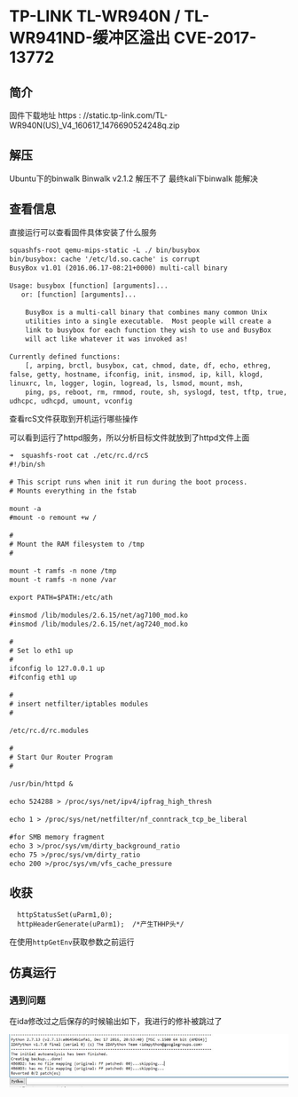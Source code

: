 # TP-LINK TL-WR940N / TL-WR941ND-缓冲区溢出  CVE-2017-13772


## 简介
固件下载地址 https : //static.tp-link.com/TL-WR940N(US)_V4_160617_1476690524248q.zip


## 解压
Ubuntu下的binwalk  Binwalk v2.1.2   解压不了
最终kali下binwalk 能解决

## 查看信息

直接运行可以查看固件具体安装了什么服务
```
squashfs-root qemu-mips-static -L ./ bin/busybox
bin/busybox: cache '/etc/ld.so.cache' is corrupt
BusyBox v1.01 (2016.06.17-08:21+0000) multi-call binary

Usage: busybox [function] [arguments]...
   or: [function] [arguments]...

	BusyBox is a multi-call binary that combines many common Unix
	utilities into a single executable.  Most people will create a
	link to busybox for each function they wish to use and BusyBox
	will act like whatever it was invoked as!

Currently defined functions:
	[, arping, brctl, busybox, cat, chmod, date, df, echo, ethreg, false, getty, hostname, ifconfig, init, insmod, ip, kill, klogd, linuxrc, ln, logger, login, logread, ls, lsmod, mount, msh,
	ping, ps, reboot, rm, rmmod, route, sh, syslogd, test, tftp, true, udhcpc, udhcpd, umount, vconfig

```

查看rcS文件获取到开机运行哪些操作

可以看到运行了httpd服务，所以分析目标文件就放到了httpd文件上面
```
➜  squashfs-root cat ./etc/rc.d/rcS
#!/bin/sh

# This script runs when init it run during the boot process.
# Mounts everything in the fstab

mount -a
#mount -o remount +w /

#
# Mount the RAM filesystem to /tmp
#

mount -t ramfs -n none /tmp
mount -t ramfs -n none /var

export PATH=$PATH:/etc/ath

#insmod /lib/modules/2.6.15/net/ag7100_mod.ko
#insmod /lib/modules/2.6.15/net/ag7240_mod.ko

#
# Set lo eth1 up
#
ifconfig lo 127.0.0.1 up
#ifconfig eth1 up

#
# insert netfilter/iptables modules
#

/etc/rc.d/rc.modules

#
# Start Our Router Program
#

/usr/bin/httpd &

echo 524288 > /proc/sys/net/ipv4/ipfrag_high_thresh

echo 1 > /proc/sys/net/netfilter/nf_conntrack_tcp_be_liberal

#for SMB memory fragment
echo 3 >/proc/sys/vm/dirty_background_ratio
echo 75 >/proc/sys/vm/dirty_ratio
echo 200 >/proc/sys/vm/vfs_cache_pressure
```
## 收获

```
  httpStatusSet(uParm1,0);
  httpHeaderGenerate(uParm1);  /*产生THHP头*/
```
在使用`httpGetEnv`获取参数之前运行

## 仿真运行

### 遇到问题

 在ida修改过之后保存的时候输出如下，我进行的修补被跳过了
 
 ![](./images/2039332158.jpg)